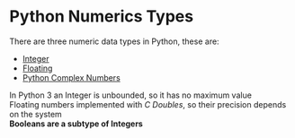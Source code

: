 # Python Numerics Types
There are three numeric data types in Python, these are:

- [Integer](../Week-1-C/CS50x_Integer.md)
- [Floating](../Week-1-C/CS50x_Floating.md)
- [Python Complex Numbers](ST_Python-Complex-Numbers)

In Python 3 an Integer is unbounded, so it has no maximum value  
Floating numbers implemented with *C Doubles*, so their precision depends on the system   
**Booleans are a subtype of Integers**
